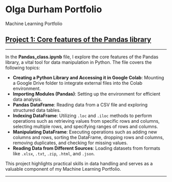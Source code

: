 # Olga Durham Portfolio
Machine Learning Portfolio

## [Project 1: Core features of the Pandas library](https://github.com/shap0011/machine_learning_fall_2024/blob/main/Pandas_Class.ipynb)

---

In the **Pandas_class.ipynb** file, I explore the core features of the Pandas library, a vital tool for data manipulation in Python. The file covers the following topics:  

- **Creating a Python Library and Accessing it in Google Colab**: Mounting a Google Drive folder to integrate external files into the Colab environment.  
- **Importing Modules (Pandas)**: Setting up the environment for efficient data analysis.  
- **Pandas DataFrame**: Reading data from a CSV file and exploring structured data tables.  
- **Indexing DataFrame**: Utilizing `.loc` and `.iloc` methods to perform operations such as retrieving values from specific rows and columns, selecting multiple rows, and specifying ranges of rows and columns.  
- **Manipulating DataFrame**: Executing operations such as adding new columns and rows, sorting the DataFrame, dropping rows and columns, removing duplicates, and checking for missing values.  
- **Reading Data from Different Sources**: Loading datasets from formats like `.xlsx`, `.txt`, `.zip`, `.html`, and `.json`.  

This project highlights practical skills in data handling and serves as a valuable component of my Machine Learning Portfolio.  

--- 

